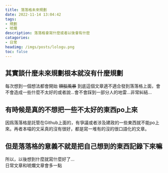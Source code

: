 ```yaml
---
title: 落落格未來規劃
date: 2022-11-14 13:04:42
tags:
- 規劃
- 唬爛
description: 落落格會寫什麼或者以後會有什麼
catagories: 
- 日常
headimg: /imgs/posts/lologu.png
toc: false
---
```


## 其實談什麼未來規劃根本就沒有什麼規劃
每次想到一個想法都會開始 ~~頭腦風暴~~ 到底這個文章適不適合發到落落格上面，會不會造成一些什麼不太好的或者說...會不會踩到一部分人的地雷...非常糾結...

## 有時候是真的不想把一些不太好的東西po上來
因爲落落格是託管在Github上面的，有爭議或者涉及建政的一些東西就不能po上來。再者本喵的文采真的沒有很好，都是寫一堆有的沒的很口語化的文章。

## 但是落落格的意義不就是把自己想到的東西記錄下來嘛
所以，以後想到什麼就寫什麼好了...  
日常文章和唬爛文章會多一點
